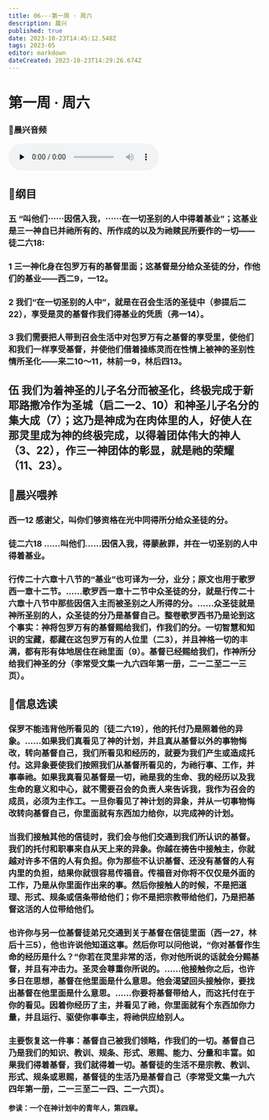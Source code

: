 ```yaml
---
title: 06---第一周 · 周六
description: 晨兴
published: true
date: 2023-10-23T14:45:12.548Z
tags: 2023-05
editor: markdown
dateCreated: 2023-10-23T14:29:26.674Z
---
```


# 第一周 · 周六
### 🎵晨兴音频
<audio id="audio" controls="" preload="none" >
      <source id="mp3" src="/2023-05/week1/week1day6.mp3">
</audio>

## 📖纲目

### 五  “叫他们⋯⋯因信入我，⋯⋯在一切圣别的人中得着基业”；这基业是三一神自已并祂所有的、所作成的以及为祂赎民所要作的一切——徒二六18:

### 1  三一神化身在包罗万有的基督里面；这基督是分给众圣徒的分，作他们的基业——西二9，一12。

### 2  我们“在一切圣别的人中”，就是在召会生活的圣徒中（参提后二22），享受是灵的基督作我们得基业的凭质（弗一14）。

### 3  我们需要把人带到召会生活中对包罗万有之基督的享受里，使他们和我们一样享受基督，并使他们借着操练灵而在性情上被神的圣别性情所圣化——来二10～11，林前一9，林后四13。

## 伍  我们为着神圣的儿子名分而被圣化，终极完成于新耶路撒冷作为圣城（启二一2、10）和神圣儿子名分的集大成（7）；这乃是神成为在肉体里的人，好使人在那灵里成为神的终极完成，以得着团体伟大的神人（3、22），作三一神团体的彰显，就是祂的荣耀（11、23）。

## 📖晨兴喂养

### **西一12    感谢父，叫你们够资格在光中同得所分给众圣徒的分。**

### **徒二六18    ……叫他们……因信入我，得蒙赦罪，并在一切圣别的人中得着基业。**

### 行传二十六章十八节的“基业”也可译为一分，业分；原文也用于歌罗西一章十二节。……歌罗西一章十二节中众圣徒的分，就是行传二十六章十八节中那些因信入主而被圣别之人所得的分。……众圣徒就是神所圣别的人，众圣徒的分乃是基督自己。整卷歌罗西书乃是论到这个事实：神将包罗万有的基督赐给我们，作我们的分。一切智慧和知识的宝藏，都藏在这包罗万有的人位里（二3），并且神格一切的丰满，都有形有体地居住在祂里面（9）。基督已经赐给我们，作神所分给我们神圣的分（李常受文集一九六四年第一册，二一二至二一三页）。

## 📖信息选读

### 保罗不能违背他所看见的〔徒二六19〕，他的托付乃是照着他的异象。……如果我们真看见了神的计划，并且真从基督以外的事物悔改，转向基督自己，我们所看见和经历的，就要为我们产生或造成托付。这异象要使我们按照我们从基督所看见的，为祂行事、工作，并事奉祂。如果我真看见基督是一切，祂是我的生命、我的经历以及我生命的意义和中心，就不需要召会的负责人来告诉我，我作为召会的成员，必须为主作工。一旦你看见了神计划的异象，并从一切事物悔改转向基督自己，你里面就有东西加力给你，以完成神的计划。

### 当我们接触其他的信徒时，我们会与他们交通到我们所认识的基督。我们的托付和职事来自从天上来的异象。你越在祷告中接触主，你就越对许多不信的人有负担。你为那些不认识基督、还没有基督的人有内里的负担，结果你就很容易传福音。传福音对你将不仅仅是外面的工作，乃是从你里面作出来的事。然后你接触人的时候，不是把道理、形式、规条或信条带给他们；你不是把宗教带给他们，乃是把基督这活的人位带给他们。

### 也许你与另一位基督徒弟兄交通到关于基督在信徒里面（西一27，林后十三5），他也许说他知道这事。然后你可以问他说，“你对基督作生命的经历是什么？”你若在灵里非常的活，你对他所说的话就会分赐基督，并且有冲击力。圣灵会尊重你所说的。……他接触你之后，也许多日在思想，基督在他里面是什么意思。他会渴望回头接触你，要找出基督在他里面是什么意思。……你要将基督带给人，而这托付在于你的看见。因着你经历了主，并看见了祂，你里面就有个东西加你力量，并且运行、驱使你事奉主，将祂供应给别人。

### 主要恢复这一件事：基督自己被我们领略，作我们的一切。基督自己乃是我们的知识、教训、规条、形式、恩赐、能力、分量和丰富。如果我们得着基督，我们就得着一切。基督徒的生活不是宗教、教训、形式、规条或恩赐，基督徒的生活乃是基督自己（李常受文集一九六四年第一册，二一三至二一四、二一六页）。

**参读：一个在神计划中的青年人，第四章。**

<!-- Google tag (gtag.js) -->
<script async src="https://www.googletagmanager.com/gtag/js?id=G-1P8709Z16T"></script>
<script>
  window.dataLayer = window.dataLayer || [];
  function gtag(){dataLayer.push(arguments);}
  gtag('js', new Date());

  gtag('config', 'G-1P8709Z16T');
</script>
